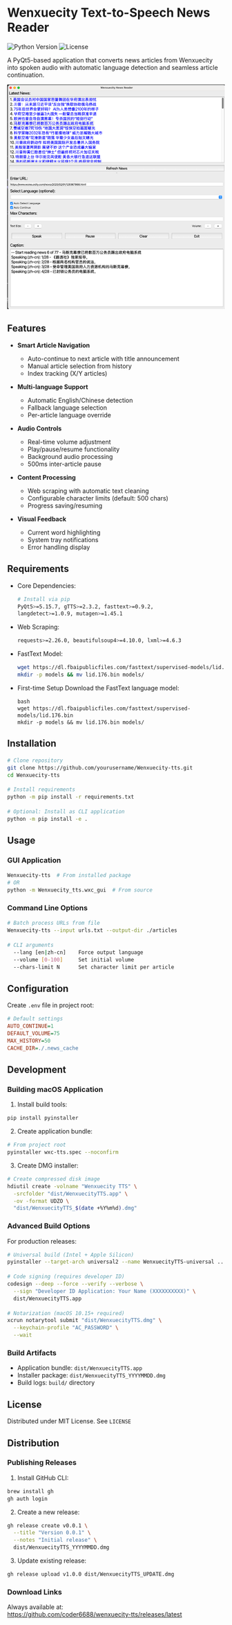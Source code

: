 # Wenxuecity Text-to-Speech News Reader

![Python Version](https://img.shields.io/badge/python-3.8%2B-blue)
![License](https://img.shields.io/badge/license-MIT-green)

A PyQt5-based application that converts news articles from Wenxuecity into spoken audio with automatic language detection and seamless article continuation.

![Screenshot](docs/screenshot.png) <!-- Add actual screenshot later -->

## Features

- **Smart Article Navigation**
  - Auto-continue to next article with title announcement
  - Manual article selection from history
  - Index tracking (X/Y articles)
  
- **Multi-language Support**
  - Automatic English/Chinese detection
  - Fallback language selection
  - Per-article language override

- **Audio Controls**
  - Real-time volume adjustment
  - Play/pause/resume functionality
  - Background audio processing
  - 500ms inter-article pause

- **Content Processing**
  - Web scraping with automatic text cleaning
  - Configurable character limits (default: 500 chars)
  - Progress saving/resuming

- **Visual Feedback**
  - Current word highlighting
  - System tray notifications
  - Error handling display

## Requirements

- Core Dependencies:
  ```bash
  # Install via pip
  PyQt5>=5.15.7, gTTS>=2.3.2, fasttext>=0.9.2, 
  langdetect>=1.0.9, mutagen>=1.45.1
  ```

- Web Scraping:
  ```bash
  requests>=2.26.0, beautifulsoup4>=4.10.0, lxml>=4.6.3
  ```

- FastText Model:
  ```bash
  wget https://dl.fbaipublicfiles.com/fasttext/supervised-models/lid.176.bin
  mkdir -p models && mv lid.176.bin models/
  ```
- First-time Setup
Download the FastText language model:
  ```
  bash
  wget https://dl.fbaipublicfiles.com/fasttext/supervised-models/lid.176.bin
  mkdir -p models && mv lid.176.bin models/
  ``` 

## Installation

```bash
# Clone repository
git clone https://github.com/yourusername/Wenxuecity-tts.git
cd Wenxuecity-tts

# Install requirements
python -m pip install -r requirements.txt

# Optional: Install as CLI application
python -m pip install -e .
```

## Usage

### GUI Application
```bash
Wenxuecity-tts  # From installed package
# OR
python -m Wenxuecity_tts.wxc_gui  # From source
```

### Command Line Options
```bash
# Batch process URLs from file
Wenxuecity-tts --input urls.txt --output-dir ./articles

# CLI arguments
  --lang [en|zh-cn]    Force output language
  --volume [0-100]     Set initial volume
  --chars-limit N      Set character limit per article
```

## Configuration

Create `.env` file in project root:
```ini
# Default settings
AUTO_CONTINUE=1
DEFAULT_VOLUME=75
MAX_HISTORY=50
CACHE_DIR=./.news_cache
```

## Development

### Building macOS Application

1. Install build tools:
```bash
pip install pyinstaller
```

2. Create application bundle:
```bash
# From project root
pyinstaller wxc-tts.spec --noconfirm
```

3. Create DMG installer:
```bash
# Create compressed disk image
hdiutil create -volname "Wenxuecity TTS" \
  -srcfolder "dist/WenxuecityTTS.app" \
  -ov -format UDZO \
  "dist/WenxuecityTTS_$(date +%Y%m%d).dmg"
```

### Advanced Build Options

For production releases:
```bash
# Universal build (Intel + Apple Silicon)
pyinstaller --target-arch universal2 --name WenxuecityTTS-universal ...

# Code signing (requires developer ID)
codesign --deep --force --verify --verbose \
  --sign "Developer ID Application: Your Name (XXXXXXXXXX)" \
  dist/WenxuecityTTS.app

# Notarization (macOS 10.15+ required)
xcrun notarytool submit "dist/WenxuecityTTS.dmg" \
  --keychain-profile "AC_PASSWORD" \
  --wait
```

### Build Artifacts
- Application bundle: `dist/WenxuecityTTS.app`
- Installer package: `dist/WenxuecityTTS_YYYYMMDD.dmg`
- Build logs: `build/` directory

## License

Distributed under MIT License. See `LICENSE`

## Distribution

### Publishing Releases

1. Install GitHub CLI:
```bash
brew install gh
gh auth login
```

2. Create a new release:
```bash
gh release create v0.0.1 \
  --title "Version 0.0.1" \
  --notes "Initial release" \
  dist/WenxuecityTTS_YYYYMMDD.dmg
```

3. Update existing release:
```bash
gh release upload v1.0.0 dist/WenxuecityTTS_UPDATE.dmg
```

### Download Links
Always available at:  
https://github.com/coder6688/wenxuecity-tts/releases/latest